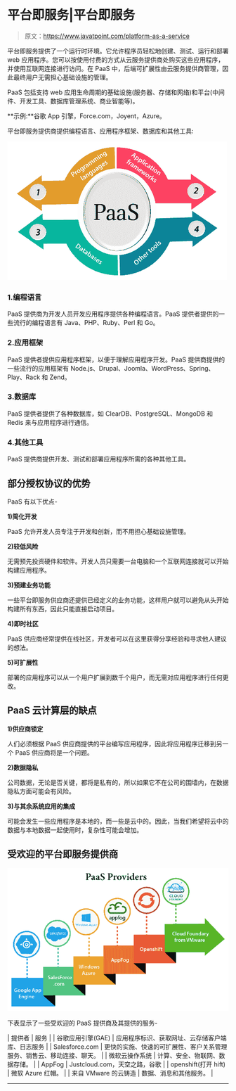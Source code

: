 # 平台即服务|平台即服务

> 原文：<https://www.javatpoint.com/platform-as-a-service>

平台即服务提供了一个运行时环境。它允许程序员轻松地创建、测试、运行和部署 web 应用程序。您可以按使用付费的方式从云服务提供商处购买这些应用程序，并使用互联网连接进行访问。在 PaaS 中，后端可扩展性由云服务提供商管理，因此最终用户无需担心基础设施的管理。

PaaS 包括支持 web 应用生命周期的基础设施(服务器、存储和网络)和平台(中间件、开发工具、数据库管理系统、商业智能等)。

**示例:**谷歌 App 引擎，Force.com，Joyent，Azure。

平台即服务提供商提供编程语言、应用程序框架、数据库和其他工具:

![Platform as a Service](img/cac7bd9bb17b578e70c5b535ae4b0750.png)

### 1.编程语言

PaaS 提供商为开发人员开发应用程序提供各种编程语言。PaaS 提供者提供的一些流行的编程语言有 Java、PHP、Ruby、Perl 和 Go。

### 2.应用框架

PaaS 提供者提供应用程序框架，以便于理解应用程序开发。PaaS 提供商提供的一些流行的应用框架有 Node.js、Drupal、Joomla、WordPress、Spring、Play、Rack 和 Zend。

### 3.数据库

PaaS 提供者提供了各种数据库，如 ClearDB、PostgreSQL、MongoDB 和 Redis 来与应用程序进行通信。

### 4.其他工具

PaaS 提供商提供开发、测试和部署应用程序所需的各种其他工具。

## 部分授权协议的优势

PaaS 有以下优点-

**1)简化开发**

PaaS 允许开发人员专注于开发和创新，而不用担心基础设施管理。

**2)较低风险**

无需预先投资硬件和软件。开发人员只需要一台电脑和一个互联网连接就可以开始构建应用程序。

**3)预建业务功能**

一些平台即服务供应商还提供已经定义的业务功能，这样用户就可以避免从头开始构建所有东西，因此只能直接启动项目。

**4)即时社区**

PaaS 供应商经常提供在线社区，开发者可以在这里获得分享经验和寻求他人建议的想法。

**5)可扩展性**

部署的应用程序可以从一个用户扩展到数千个用户，而无需对应用程序进行任何更改。

## PaaS 云计算层的缺点

**1)供应商锁定**

人们必须根据 PaaS 供应商提供的平台编写应用程序，因此将应用程序迁移到另一个 PaaS 供应商将是一个问题。

**2)数据隐私**

公司数据，无论是否关键，都将是私有的，所以如果它不在公司的围墙内，在数据隐私方面可能会有风险。

**3)与其余系统应用的集成**

可能会发生一些应用程序是本地的，而一些是云中的。因此，当我们希望将云中的数据与本地数据一起使用时，复杂性可能会增加。

## 受欢迎的平台即服务提供商

![Platform as a Service](img/6ac87eb977e84f9e1eeadea83084490d.png)

下表显示了一些受欢迎的 PaaS 提供商及其提供的服务-

| 提供者 | 服务 |
| 谷歌应用引擎(GAE) | 应用程序标识、获取网址、云存储客户端库、日志服务 |
| Salesforce.com | 更快的实施、快速的可扩展性、客户关系管理服务、销售云、移动连接、聊天。 |
| 微软云操作系统 | 计算、安全、物联网、数据存储。 |
| AppFog | Justcloud.com，天空之路，谷歌 |
| openshift(打开 hift) | 微软 Azure 红帽。 |
| 来自 VMware 的云铸造 | 数据、消息和其他服务。 |

* * *